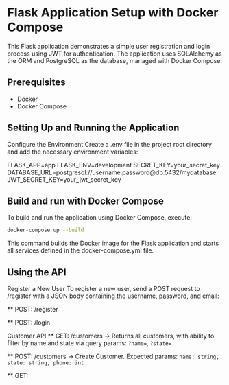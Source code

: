 # Flask Application Setup with Docker Compose

This Flask application demonstrates a simple user registration and login process using JWT for authentication. The application uses SQLAlchemy as the ORM and PostgreSQL as the database, managed with Docker Compose.

## Prerequisites

- Docker
- Docker Compose

## Setting Up and Running the Application

Configure the Environment
Create a .env file in the project root directory and add the necessary environment variables:

FLASK_APP=app
FLASK_ENV=development
SECRET_KEY=your_secret_key
DATABASE_URL=postgresql://username:password@db:5432/mydatabase
JWT_SECRET_KEY=your_jwt_secret_key

## Build and run with Docker Compose
To build and run the application using Docker Compose, execute:
```bash
docker-compose up --build
```
This command builds the Docker image for the Flask application and starts all services defined in the docker-compose.yml file.

## Using the API
Register a New User
To register a new user, send a POST request to /register with a JSON body containing the username, password, and email:

** POST: /register

** POST: /login


Customer API
** GET: /customers -> Returns all customers, with ability to filter by name and state via query params: `?name=`, `?state=`

** POST: /customers -> Create Customer. Expected params:
`name: string, state: string, phone: int`

** GET: 
